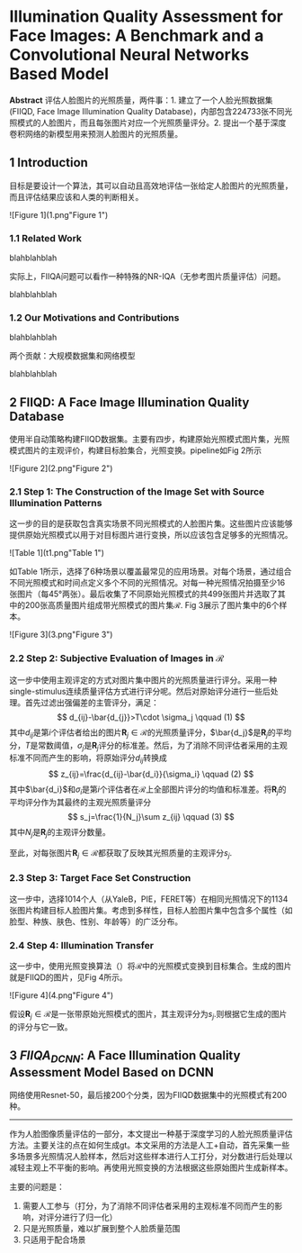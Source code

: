 # Illumination Quality Assessment for Face Images: A Benchmark and a Convolutional Neural Networks Based Model

**Abstract** 评估人脸图片的光照质量，两件事：1. 建立了一个人脸光照数据集(FIIQD, Face Image Illumination Quality Database)，内部包含224733张不同光照模式的人脸图片，而且每张图片对应一个光照质量评分。2. 提出一个基于深度卷积网络的新模型用来预测人脸图片的光照质量。



## 1 Introduction

目标是要设计一个算法，其可以自动且高效地评估一张给定人脸图片的光照质量，而且评估结果应该和人类的判断相关。

![Figure 1](1.png"Figure 1")



### 1.1 Related Work

blahblahblah

实际上，FIIQA问题可以看作一种特殊的NR-IQA（无参考图片质量评估）问题。

blahblahblah



### 1.2 Our Motivations and Contributions

blahblahblah

两个贡献：大规模数据集和网络模型

blahblahblah



## 2 FIIQD: A Face Image Illumination Quality Database

使用半自动策略构建FIIQD数据集。主要有四步，构建原始光照模式图片集，光照模式图片的主观评价，构建目标脸集合，光照变换。pipeline如Fig 2所示

![Figure 2](2.png"Figure 2")



### 2.1 Step 1: The Construction of the Image Set with Source Illumination Patterns

这一步的目的是获取包含真实场景不同光照模式的人脸图片集。这些图片应该能够提供原始光照模式以用于对目标图片进行变换，所以应该包含足够多的光照情况。

![Table 1](t1.png"Table 1")

如Table 1所示，选择了6种场景以覆盖最常见的应用场景。对每个场景，通过组合不同光照模式和时间点定义多个不同的光照情况。对每一种光照情况拍摄至少16张图片（每45°两张）。最后收集了不同原始光照模式的共499张图片并选取了其中的200张高质量图片组成带光照模式的图片集$\mathcal{R}$. Fig 3展示了图片集中的6个样本。

![Figure 3](3.png"Figure 3")

### 2.2 Step 2: Subjective Evaluation of Images in $\mathcal{R}$

这一步中使用主观评定的方式对图片集中图片的光照质量进行评分。采用一种single-stimulus连续质量评估方式进行评分呢。然后对原始评分进行一些后处理。首先过滤出强偏差的主管评分，满足：
$$
d_{ij}-\bar{d_{j}}>T\cdot \sigma_j \qquad (1)
$$
其中$d_{ij}$是第$i$个评估者给出的图片$\textbf{R}_j\in \mathcal{R}$的光照质量评分，$\bar{d_j}$是$\textbf{R}_j$的平均分，$T$是常数阈值，$\sigma_j$是$\textbf{R}_j$评分的标准差。然后，为了消除不同评估者采用的主观标准不同而产生的影响，将原始评分$d_{ij}$转换成
$$
z_{ij}=\frac{d_{ij}-\bar{d_i}}{\sigma_i} \qquad (2)
$$
其中$\bar{d_i}$和$\sigma_i$是第$i$个评估者在$\mathcal{R}$上全部图片评分的均值和标准差。将$\textbf{R}_j$的平均评分作为其最终的主观光照质量评分
$$
s_j=\frac{1}{N_j}\sum z_{ij} \qquad (3)
$$
其中$N_j$是$\textbf{R}_j$的主观评分数量。

至此，对每张图片$\textbf{R}_j\in \mathcal{R}$都获取了反映其光照质量的主观评分$s_j$.

### 2.3 Step 3: Target Face Set Construction

这一步中，选择1014个人（从YaleB，PIE，FERET等）在相同光照情况下的1134张图片构建目标人脸图片集。考虑到多样性，目标人脸图片集中包含多个属性（如脸型、种族、肤色、性别、年龄等）的广泛分布。

### 2.4 Step 4: Illumination Transfer

这一步中，使用光照变换算法（<Face Illumination Transfer through Edge-preserving Filters>）将$\mathcal{R}$中的光照模式变换到目标集合。生成的图片就是FIIQD的图片，见Fig 4所示。

![Figure 4](4.png"Figure 4")

假设$\textbf{R}_j\in \mathcal{R}$是一张带原始光照模式的图片，其主观评分为$s_j$.则根据它生成的图片的评分与它一致。



## 3 $FIIQA_{DCNN}$: A Face Illumination Quality Assessment Model Based on DCNN

网络使用Resnet-50，最后接200个分类，因为FIIQD数据集中的光照模式有200种。



*****

作为人脸图像质量评估的一部分，本文提出一种基于深度学习的人脸光照质量评估方法。主要关注的点在如何生成gt。本文采用的方法是人工+自动，首先采集一些多场景多光照情况人脸样本，然后对这些样本进行人工打分，对分数进行后处理以减轻主观上不平衡的影响。再使用光照变换的方法根据这些原始图片生成新样本。

主要的问题是：

1. 需要人工参与（打分，为了消除不同评估者采用的主观标准不同而产生的影响，对评分进行了归一化）
2. 只是光照质量，难以扩展到整个人脸质量范围
3. 只适用于配合场景